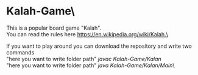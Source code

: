 # Kalah-Game\
This is a popular board game "Kalah".\
You can read the rules here https://en.wikipedia.org/wiki/Kalah.\

If you want to play around you can download the repository and write two commands\
"here you want to write folder path" *javac Kalah-Game/Kalan*\
"here you want to write folder path" *java Kalah-Game/Kalan/Main*\
